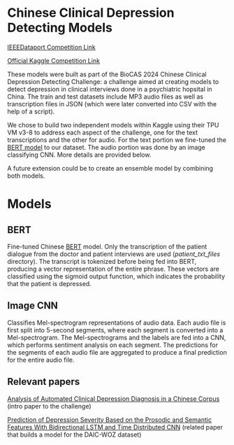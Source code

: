 # Chinese Clinical Depression Detecting Models
[IEEEDataport Competition Link](https://ieee-dataport.org/competitions/ieee-biocas2024-grand-challenge-depression-detection) 

[Official Kaggle Competition Link](https://www.kaggle.com/competitions/biocas2024-depression-detection-grand-challenge)

These models were built as part of the BioCAS 2024 Chinese Clinical Depression Detecting Challenge: a challenge aimed at creating models to detect depression in clinical interviews done in a psychiatric hopsital in China. The train and test datasets include MP3 audio files as well as transcription files in JSON (which were later converted into CSV with the help of a script). 



We chose to build two independent models within Kaggle using their TPU VM v3-8 to address each aspect of the challenge, one for the text transcriptions and the other for audio. For the text portion we fine-tuned the [BERT model](https://github.com/google-research/bert) to our dataset. The audio portion was done by an image classifying CNN. More details are provided below. 

A future extension could be to create an ensemble model by combining both models.

# Models

## BERT 
Fine-tuned Chinese [BERT](https://github.com/google-research/bert) model. Only the transcription of the patient dialogue from the doctor and patient interviews are used (*patient_txt_files* directory). The transcript is tokenized before being fed into BERT, producing a vector representation of the entire phrase. These vectors are classified using the sigmoid output function, which indicates the probability that the patient is depressed.

## Image CNN
Classifies Mel-spectrogram representations of audio data. Each audio file is first split into 5-second segments, where each segment is converted into a Mel-spectrogram. The Mel-spectrograms and the labels are fed into a CNN, which performs sentiment analysis on each segment. The predictions for the segments of each audio file are aggregated to produce a final prediction for the entire audio file.

## Relevant papers
[Analysis of Automated Clinical Depression Diagnosis in a Chinese Corpus](https://doi.org/10.1109/TBCAS.2023.3291554) (intro paper to the challenge)

[Prediction of Depression Severity Based on the
Prosodic and Semantic Features With
Bidirectional LSTM and Time Distributed CNN](https://doi.org/10.1109/TAFFC.2022.3154332) (related paper that builds a model for the DAIC-WOZ dataset)